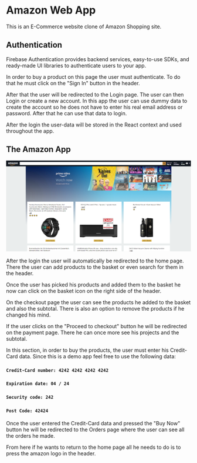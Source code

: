 # Amazon Web App

This is an E-Commerce website clone of Amazon Shopping site.

## Authentication


Firebase Authentication provides backend services, easy-to-use SDKs, and ready-made UI libraries to authenticate users to your app.

In order to buy a product on this page the user must authenticate. To do that he must click on the "Sign In" button in the header.

After that the user will be redirected to the Login page. The user can then Login or create a new account. In this app the user can use dummy data to create the account so he does not have to enter his real email address or password. After that he can use that data to login.

After the login the user-data will be stored in the React context and used throughout the app.

## The Amazon App

![alt text](https://raw.githubusercontent.com/tonigasic/portfolio/master/src/assets/images/Screenshot_1.png)


After the login the user will automatically be redirected to the home page. There the user can add products to the basket or even search for them in the header.

Once the user has picked his products and added them to the basket he now can click on the basket icon on the right side of the header.

On the checkout page the user can see the products he added to the basket and also the subtotal. There is also an option to remove the products if he changed his mind.

If the user clicks on the "Proceed to checkout" button he will be redirected on the payment page. There he can once more see his projects and the subtotal.

In this section, in order to buy the products, the user must enter his Credit-Card data. Since this is a demo app feel free to use the following data:

#### `Credit-Card number: 4242 4242 4242 4242`
#### `Expiration date: 04 / 24`
#### `Security code: 242`
#### `Post Code: 42424`

Once the user entered the Credit-Card data and pressed the "Buy Now" button he will be redirected to the Orders page where the user can see all the orders he made.

From here if he wants to return to the home page all he needs to do is to press the amazon logo in the header.
